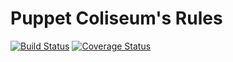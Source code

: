 # Puppet Coliseum's Rules

[![Build Status](https://travis-ci.org/puppet-coliseum/rules.svg)](https://travis-ci.org/puppet-coliseum/rules) [![Coverage Status](https://coveralls.io/repos/puppet-coliseum/rules/badge.svg)](https://coveralls.io/r/puppet-coliseum/rules)

